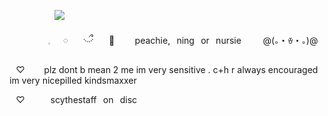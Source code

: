 ⠀⠀⠀⠀⠀⠀⠀![](https://komarev.com/ghpvc/?username=your-github-username&label=♡⠀dickriders⠀♡&color=FFB4CB&style=flat-square)

⠀⠀⠀⠀⠀⠀𓈒⠀⠀𓏸⠀⠀ ࿙ྀ࿚ ⠀⠀🪷 ⠀
⠀ peachie,⠀ning⠀or⠀nursie⠀
⠀⠀@(｡・ꈊ・｡)@⠀

⠀♡⠀⠀⠀plz dont b mean 2 me im very sensitive . c+h r always encouraged im very nicepilled kindsmaxxer 

⠀♡⠀⠀⠀⠀scythestaff⠀on⠀disc

